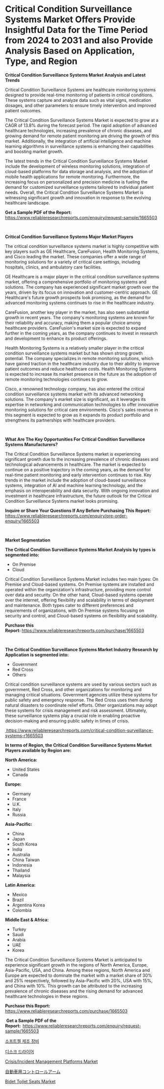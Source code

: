 <p><h1>Critical Condition Surveillance Systems Market Offers Provide Insightful Data for the Time Period from 2024 to 2031 and also Provide Analysis Based on Application, Type, and Region</h1></p><p><strong>Critical Condition Surveillance Systems Market Analysis and Latest Trends</strong></p>
<p><p>Critical Condition Surveillance Systems are healthcare monitoring systems designed to provide real-time monitoring of patients in critical conditions. These systems capture and analyze data such as vital signs, medication dosages, and other parameters to ensure timely intervention and improved patient outcomes.</p><p>The Critical Condition Surveillance Systems Market is expected to grow at a CAGR of 13.8% during the forecast period. The rapid adoption of advanced healthcare technologies, increasing prevalence of chronic diseases, and growing demand for remote patient monitoring are driving the growth of this market. Additionally, the integration of artificial intelligence and machine learning algorithms in surveillance systems is enhancing their capabilities and boosting market growth.</p><p>The latest trends in the Critical Condition Surveillance Systems Market include the development of wireless monitoring solutions, integration of cloud-based platforms for data storage and analysis, and the adoption of mobile health applications for remote monitoring. Furthermore, the increasing focus on personalized and precision medicine is fueling the demand for customized surveillance systems tailored to individual patient needs. Overall, the Critical Condition Surveillance Systems Market is witnessing significant growth and innovation in response to the evolving healthcare landscape.</p></p>
<p><strong>Get a Sample PDF of the Report:&nbsp;</strong> <a href="https://www.reliableresearchreports.com/enquiry/request-sample/1665503">https://www.reliableresearchreports.com/enquiry/request-sample/1665503</a></p>
<p>&nbsp;</p>
<p><strong>Critical Condition Surveillance Systems Major Market Players</strong></p>
<p><p>The critical condition surveillance systems market is highly competitive with key players such as GE Healthcare, CareFusion, Health Monitoring Systems, and Cisco leading the market. These companies offer a wide range of monitoring solutions for a variety of critical care settings, including hospitals, clinics, and ambulatory care facilities.</p><p>GE Healthcare is a major player in the critical condition surveillance systems market, offering a comprehensive portfolio of monitoring systems and solutions. The company has experienced significant market growth over the years, driven by its focus on innovation and customer-centric approach. GE Healthcare's future growth prospects look promising, as the demand for advanced monitoring systems continues to rise in the healthcare industry.</p><p>CareFusion, another key player in the market, has also seen substantial growth in recent years. The company's monitoring systems are known for their reliability and accuracy, making them a popular choice among healthcare providers. CareFusion's market size is expected to expand further in the coming years, as the company continues to invest in research and development to enhance its product offerings.</p><p>Health Monitoring Systems is a relatively smaller player in the critical condition surveillance systems market but has shown strong growth potential. The company specializes in remote monitoring solutions, which have gained traction in the healthcare industry due to their ability to improve patient outcomes and reduce healthcare costs. Health Monitoring Systems is expected to increase its market presence in the future as the adoption of remote monitoring technologies continues to grow.</p><p>Cisco, a renowned technology company, has also entered the critical condition surveillance systems market with its advanced networking solutions. The company's market size is significant, as it leverages its expertise in networking and communication technologies to offer innovative monitoring solutions for critical care environments. Cisco's sales revenue in this segment is expected to grow as it expands its product portfolio and strengthens its partnerships with healthcare providers.</p></p>
<p>&nbsp;</p>
<p><strong>What Are The Key Opportunities For Critical Condition Surveillance Systems Manufacturers?</strong></p>
<p><p>The Critical Condition Surveillance Systems market is experiencing significant growth due to the increasing prevalence of chronic diseases and technological advancements in healthcare. The market is expected to continue on a positive trajectory in the coming years, as the demand for real-time patient monitoring and early intervention continues to rise. Key trends in the market include the adoption of cloud-based surveillance systems, integration of AI and machine learning technology, and the emphasis on interoperability and data security. With ongoing innovation and investment in healthcare infrastructure, the future outlook for the Critical Condition Surveillance Systems market looks promising.</p></p>
<p><strong>Inquire or Share Your Questions If Any Before Purchasing This Report:</strong> <a href="https://www.reliableresearchreports.com/enquiry/pre-order-enquiry/1665503">https://www.reliableresearchreports.com/enquiry/pre-order-enquiry/1665503</a></p>
<p>&nbsp;</p>
<p><strong>Market Segmentation</strong></p>
<p><strong>The Critical Condition Surveillance Systems Market Analysis by types is segmented into:</strong></p>
<p><ul><li>On Premise</li><li>Cloud</li></ul></p>
<p><p>Critical Condition Surveillance Systems Market includes two main types: On Premise and Cloud-based systems. On Premise systems are installed and operated within the organization's infrastructure, providing more control over data and security. On the other hand, Cloud-based systems operate over the internet, offering flexibility and scalability in terms of deployment and maintenance. Both types cater to different preferences and requirements of organizations, with On Premise systems focusing on security and control, and Cloud-based systems on flexibility and scalability.</p></p>
<p><strong>Purchase this Report:&nbsp;</strong><a href="https://www.reliableresearchreports.com/purchase/1665503">https://www.reliableresearchreports.com/purchase/1665503</a></p>
<p>&nbsp;</p>
<p><strong>The Critical Condition Surveillance Systems Market Industry Research by Application is segmented into:</strong></p>
<p><ul><li>Government</li><li>Red Cross</li><li>Others</li></ul></p>
<p><p>Critical condition surveillance systems are used by various sectors such as government, Red Cross, and other organizations for monitoring and managing critical situations. Government agencies utilize these systems for public safety and emergency response. The Red Cross uses them during natural disasters to coordinate relief efforts. Other organizations may adopt these systems for crisis management and risk assessment. Ultimately, these surveillance systems play a crucial role in enabling proactive decision-making and ensuring public safety in times of crisis.</p></p>
<p><a href="https://www.reliableresearchreports.com/critical-condition-surveillance-systems-r1665503">&nbsp;https://www.reliableresearchreports.com/critical-condition-surveillance-systems-r1665503</a></p>
<p><strong>In terms of Region, the Critical Condition Surveillance Systems Market Players available by Region are:</strong></p>
<p>
    <p> <strong> North America: </strong>
        <ul>
            <li>United States</li>
            <li>Canada</li>
        </ul>
        </p> 
    <p> <strong> Europe: </strong>
        <ul>
            <li>Germany</li>
            <li>France</li>
            <li>U.K.</li>
            <li>Italy</li>
            <li>Russia</li>
        </ul>
        </p> 
    <p> <strong> Asia-Pacific: </strong>
        <ul>
            <li>China</li>
            <li>Japan</li>
            <li>South Korea</li>
            <li>India</li>
            <li>Australia</li>
            <li>China Taiwan</li>
            <li>Indonesia</li>
            <li>Thailand</li>
            <li>Malaysia</li>
        </ul>
        </p> 
    <p> <strong> Latin America: </strong>
        <ul>
            <li>Mexico</li>
            <li>Brazil</li>
            <li>Argentina Korea</li>
            <li>Colombia</li>
        </ul>
        </p> 
    <p> <strong> Middle East & Africa: </strong>
        <ul>
            <li>Turkey</li>
            <li>Saudi</li>
            <li>Arabia</li>
            <li>UAE</li>
            <li>Korea</li>
        </ul>
    </p>
    </p>
<p><p>The Critical Condition Surveillance Systems Market is anticipated to experience significant growth in the regions of North America, Europe, Asia-Pacific, USA, and China. Among these regions, North America and Europe are expected to dominate the market with a market share of 30% and 25% respectively, followed by Asia-Pacific with 20%, USA with 15%, and China with 10%. This growth can be attributed to the increasing prevalence of chronic diseases and the rising demand for advanced healthcare technologies in these regions.</p></p>
<p><strong>Purchase this Report: </strong><a href="https://www.reliableresearchreports.com/purchase/1665503">https://www.reliableresearchreports.com/purchase/1665503</a></p>
<p>&nbsp;<strong>Get a Sample PDF of the Report:&nbsp;&nbsp;</strong><a href="https://www.reliableresearchreports.com/enquiry/request-sample/1665503">https://www.reliableresearchreports.com/enquiry/request-sample/1665503</a></p>
<p><strong></strong></p>
<p><p><a href="https://medium.com/@koleledner/%EC%86%8C%ED%94%84%ED%8A%B8%EC%A0%A4-%EC%A0%9C%EC%A1%B0-%EC%9E%A5%EB%B9%84-%EC%8B%9C%EC%9E%A5-%EC%8B%9C%EC%9E%A5-%EC%A0%90%EC%9C%A0%EC%9C%A8-%EC%8B%9C%EC%9E%A5-%EB%8F%99%ED%96%A5-%EB%B0%8F-%EB%AF%B8%EB%9E%98-%EC%84%B1%EC%9E%A5-%ED%83%90%EC%83%89-3ff5159bc489">소프트젤 제조 장비</a></p><p><a href="https://github.com/solomonbode85/Market-Research-Report-List-1/blob/main/759028561341.md">디스크 드라이어</a></p><p><a href="https://github.com/gladysalidde/Market-Research-Report-List-1/blob/main/crisisincident-management-platforms-market.md">Crisis/Incident Management Platforms Market</a></p><p><a href="https://github.com/one-cool-chick/Market-Research-Report-List-1/blob/main/830550861951.md">自動車用コントロールアーム</a></p><p><a href="https://issuu.com/reportprime-2/docs/bidet-toilet-seats-market-size-2030.pptx">Bidet Toilet Seats Market</a></p></p>